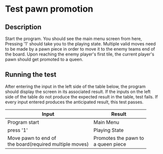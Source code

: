 # Test pawn promotion

## Description 
Start the program. You should see the main menu screen from here, Pressing '1' should take you to the playing state. Multiple valid moves need to be made by a pawn piece in order to move it to the enemy teams end of the board. Upon reaching the enemy player's first tile, the current player's pawn should get promoted to a queen.

## Running the test
After entering the input in the left side of the table below, the program should display the screen in its associated result. If the inputs on the left side of the table do not produce the expected result in the table, test fails. If every input entered produces the anticipated result, this test passes.

| Input | Result|
|---|---|
| Program start | Main Menu     |
| press '1'     | Playing State |
| Move pawn to end of <br> the board(required multiple moves)| Promotes the pawn to <br> a queen piece  |

